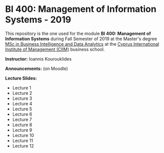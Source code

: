 # BI 400: Management of Information Systems - 2019

This repository is the one used for the module __BI 400: Management of Information Systems__ during Fall Semester of 2019 at the Master's degree [MSc in Business Intelligence and Data Analytics](https://www.ciim.ac.cy/msc-business-intelligence-and-data-analytics/) at the [Cyprus International Institute of Management (CIIM)](https://www.ciim.ac.cy/) business school.

__Instructor:__ Ioannis Kourouklides

__Announcements:__ (on Moodle)

__Lecture Slides:__

- Lecture 1 
- Lecture 2
- Lecture 3 
- Lecture 4 
- Lecture 5 
- Lecture 6
- Lecture 7
- Lecture 8
- Lecture 9
- Lecture 10
- Lecture 11
- Lecture 12
